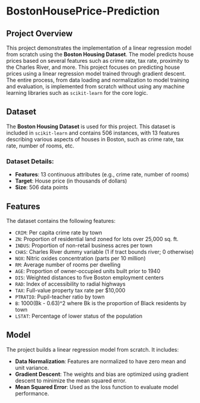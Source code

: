 # BostonHousePrice-Prediction

## Project Overview

This project demonstrates the implementation of a linear regression model from scratch using the **Boston Housing Dataset**. The model predicts house prices based on several features such as crime rate, tax rate, proximity to the Charles River, and more. This project focuses on predicting house prices using a linear regression model trained through gradient descent. The entire process, from data loading and normalization to model training and evaluation, is implemented from scratch without using any machine learning libraries such as `scikit-learn` for the core logic.

## Dataset

The **Boston Housing Dataset** is used for this project. This dataset is included in `scikit-learn` and contains 506 instances, with 13 features describing various aspects of houses in Boston, such as crime rate, tax rate, number of rooms, etc.

### Dataset Details:
- **Features**: 13 continuous attributes (e.g., crime rate, number of rooms)
- **Target**: House price (in thousands of dollars)
- **Size**: 506 data points

## Features

The dataset contains the following features:
- `CRIM`: Per capita crime rate by town
- `ZN`: Proportion of residential land zoned for lots over 25,000 sq. ft.
- `INDUS`: Proportion of non-retail business acres per town
- `CHAS`: Charles River dummy variable (1 if tract bounds river; 0 otherwise)
- `NOX`: Nitric oxides concentration (parts per 10 million)
- `RM`: Average number of rooms per dwelling
- `AGE`: Proportion of owner-occupied units built prior to 1940
- `DIS`: Weighted distances to five Boston employment centers
- `RAD`: Index of accessibility to radial highways
- `TAX`: Full-value property tax rate per $10,000
- `PTRATIO`: Pupil-teacher ratio by town
- `B`: 1000(Bk - 0.63)^2 where Bk is the proportion of Black residents by town
- `LSTAT`: Percentage of lower status of the population

## Model

The project builds a linear regression model from scratch. It includes:

- **Data Normalization**: Features are normalized to have zero mean and unit variance.
- **Gradient Descent**: The weights and bias are optimized using gradient descent to minimize the mean squared error.
- **Mean Squared Error**: Used as the loss function to evaluate model performance.

